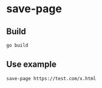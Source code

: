 # save-page

## Build

```bash
go build
```

## Use example

```bash
save-page https://test.com/x.html
```
